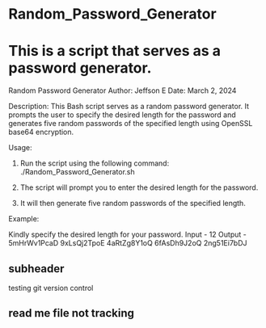 # Random_Password_Generator
# This is a script that serves as a password generator.

Random Password Generator
Author: Jeffson E
Date: March 2, 2024

Description:
This Bash script serves as a random password generator.
It prompts the user to specify the desired length for the password and generates five random passwords of the specified length using OpenSSL base64 encryption.

Usage:
1. Run the script using the following command:
./Random_Password_Generator.sh

2. The script will prompt you to enter the desired length for the password.
3. It will then generate five random passwords of the specified length.


Example:

Kindly specify the desired length for your password.
  Input - 12
  Output - 
  5mHrWv1PcaD
  9xLsQj2TpoE
  4aRtZg8Y1oQ
  6fAsDh9J2oQ
  2ng51Ei7bDJ

## subheader

testing git version control

## read me file not tracking
